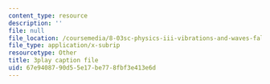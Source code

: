 ```yaml
---
content_type: resource
description: ''
file: null
file_location: /coursemedia/8-03sc-physics-iii-vibrations-and-waves-fall-2016/67e9408790d55e17be778fbf3e413e6d_QxemLb8-5AA.vtt
file_type: application/x-subrip
resourcetype: Other
title: 3play caption file
uid: 67e94087-90d5-5e17-be77-8fbf3e413e6d
---
```

